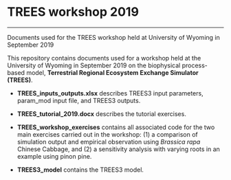 # TREES workshop 2019
-------------
Documents used for the TREES workshop held at University of Wyoming in September 2019

This repository contains documents used for a workshop held at the University of Wyoming in September 2019 on the biophysical process-based model, **Terrestrial Regional Ecosystem Exchange Simulator (TREES)**. 

*   **TREES_inputs_outputs.xlsx** describes TREES3 input parameters, param_mod input file, and TREES3 outputs. 

*   **TREES_tutorial_2019.docx** describes the tutorial exercises. 

*   **TREES_workshop_exercises** contains all associated code for the two main exercises carried out in the workshop: (1) a comparison of simulation output and empirical observation using *Brassica rapa* Chinese Cabbage, and (2) a sensitivity analysis with varying roots in an example using pinon pine. 

*   **TREES3_model** contains the TREES3 model. 


